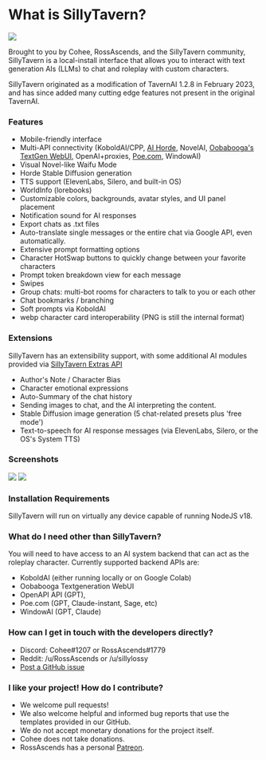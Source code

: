 # What is SillyTavern?

![](https://github.com/Cohee1207/SillyTavern/assets/18619528/8c41a061-7f72-4d2b-9d54-e6d058209e7b)

Brought to you by Cohee, RossAscends, and the SillyTavern community, SillyTavern is a local-install interface that allows you to interact with text generation AIs (LLMs) to chat and roleplay with custom characters.

SillyTavern originated as a modification of TavernAI 1.2.8 in February 2023, and has since added many cutting edge features not present in the original TavernAI.

### Features

* Mobile-friendly interface
* Multi-API connectivity (KoboldAI/CPP, [AI Horde](https://horde.koboldai.net/), NovelAI, [Oobabooga's TextGen WebUI](https://github.com/oobabooga/text-generation-webui), OpenAI+proxies, [Poe.com](https://poe.com), WindowAI)
* Visual Novel-like Waifu Mode
* Horde Stable Diffusion generation
* TTS support (ElevenLabs, Silero, and built-in OS)
* WorldInfo (lorebooks)
* Customizable colors, backgrounds, avatar styles, and UI panel placement
* Notification sound for AI responses
* Export chats as .txt files
* Auto-translate single messages or the entire chat via Google API, even automatically.
* Extensive prompt formatting options
* Character HotSwap buttons to quickly change between your favorite characters
* Prompt token breakdown view for each message
* Swipes
* Group chats: multi-bot rooms for characters to talk to you or each other
* Chat bookmarks / branching
* Soft prompts via KoboldAI
* webp character card interoperability (PNG is still the internal format)

### Extensions

SillyTavern has an extensibility support, with some additional AI modules provided via [SillyTavern Extras API](https://github.com/SillyTavern/SillyTavern-extras)

* Author's Note / Character Bias
* Character emotional expressions
* Auto-Summary of the chat history
* Sending images to chat, and the AI interpreting the content.
* Stable Diffusion image generation (5 chat-related presets plus 'free mode')
* Text-to-speech for AI response messages (via ElevenLabs, Silero, or the OS's System TTS)

### Screenshots

![](https://user-images.githubusercontent.com/18619528/228649245-8061c60f-63dc-488e-9325-f151b7a3ec2d.png)
![](https://user-images.githubusercontent.com/18619528/228649856-fbdeef05-d727-4d5a-be80-266cbbc6b811.png)

### Installation Requirements

SillyTavern will run on virtually any device capable of running NodeJS v18.

### What do I need other than SillyTavern?

You will need to have access to an AI system backend that can act as the roleplay character.
Currently supported backend APIs are:

* KoboldAI (either running locally or on Google Colab)
* Oobabooga Textgeneration WebUI
* OpenAPI API (GPT),
* Poe.com (GPT, Claude-instant, Sage, etc)
* WindowAI (GPT, Claude)

### How can I get in touch with the developers directly?

* Discord: Cohee#1207 or RossAscends#1779
* Reddit: /u/RossAscends or /u/sillylossy
* [Post a GitHub issue](https://github.com/Cohee1207/SillyTavern/issues)

### I like your project! How do I contribute?

* We welcome pull requests!
* We also welcome helpful and informed bug reports that use the templates provided in our GitHub.
* We do not accept monetary donations for the project itself.
* Cohee does not take donations.
* RossAscends has a personal [Patreon](https://www.patreon.com/RossAscends).
